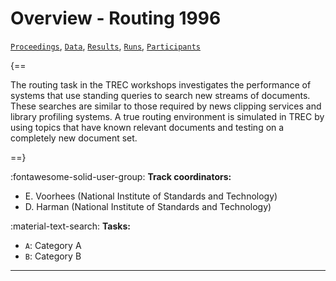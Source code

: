 # Overview - Routing 1996

[`Proceedings`](./proceedings.md), [`Data`](./data.md), [`Results`](./results.md), [`Runs`](./runs.md), [`Participants`](./participants.md)

{==

The routing task in the TREC workshops investigates the performance of systems that use standing queries to search new streams of documents. These searches are similar to those required by news clipping services and library profiling systems. A true routing environment is simulated in TREC by using topics that have known relevant documents and testing on a completely new document set.

==}

:fontawesome-solid-user-group: **Track coordinators:**

- E. Voorhees (National Institute of Standards and Technology) 
- D. Harman (National Institute of Standards and Technology) 

:material-text-search: **Tasks:**

- `A`: Category A 
- `B`: Category B 



---

